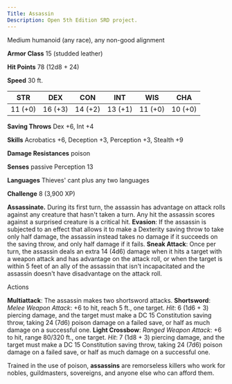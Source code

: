 ```yaml
---
Title: Assassin
Description: Open 5th Edition SRD project.
---
```


Medium humanoid (any race), any non-good alignment

**Armor Class** 15 (studded leather)

**Hit Points** 78 (12d8 + 24)

**Speed** 30 ft.

STR     | DEX     | CON     | INT     | WIS     | CHA
------- | ------- | ------- | ------- | ------- | -------
11 (+0) | 16 (+3) | 14 (+2) | 13 (+1) | 11 (+0) | 10 (+0)

**Saving Throws** Dex +6, Int +4

**Skills** Acrobatics +6, Deception +3, Perception +3, Stealth +9

**Damage Resistances** poison

**Senses** passive Perception 13

**Languages** Thieves' cant plus any two languages

**Challenge** 8 (3,900 XP)

**Assassinate.** During its first turn, the assassin has advantage     on attack rolls against any creature that hasn't taken a turn. Any     hit the assassin scores against a surprised creature is a     critical hit. **Evasion**: If the assassin is subjected to an effect that allows     it to make a Dexterity saving throw to take only half damage, the     assassin instead takes no damage if it succeeds on the saving throw,     and only half damage if it fails. **Sneak Attack**: Once per turn, the assassin deals an extra     14 (4d6) damage when it hits a target with a weapon attack and has     advantage on the attack roll, or when the target is within 5 feet of     an ally of the assassin that isn't incapacitated and the assassin     doesn't have disadvantage on the attack roll.

Actions

**Multiattack**: The assassin makes two shortsword attacks. **Shortsword**: _Melee Weapon Attack_: +6 to hit, reach 5 ft.,     one target. _Hit_: 6 (1d6 + 3) piercing damage, and the target must     make a DC 15 Constitution saving throw, taking 24 (7d6) poison     damage on a failed save, or half as much damage on a successful one. **Light Crossbow**: _Ranged Weapon Attack_: +6 to hit, range 80/320     ft., one target. _Hit_: 7 (1d8 + 3) piercing damage, and the target     must make a DC 15 Constitution saving throw, taking 24 (7d6) poison     damage on a failed save, or half as much damage on a successful one.

Trained in the use of poison, **assassins** are remorseless killers who work for nobles, guildmasters, sovereigns, and anyone else who can afford them.

